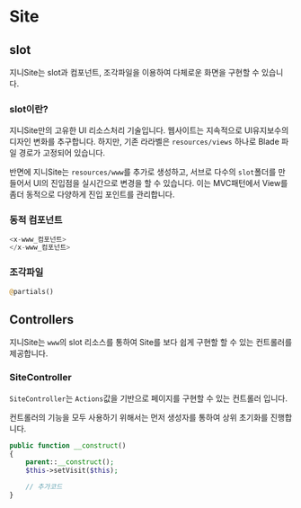 # Site

## slot
지니Site는 slot과 컴포넌트, 조각파일을 이용하여 다체로운 화면을 구현할 수 있습니다.

### slot이란?
지니Site만의 고유한 UI 리소스처리 기술입니다. 웹사이트는 지속적으로 UI유지보수의 디자인 변화를 추구합니다. 하지만, 기존 라라벨은 `resources/views` 하나로 Blade 파일 경로가 고정되어 있습니다.

반면에 지니Site는 `resources/www`를 추가로 생성하고, 서브로 다수의 `slot`폴더를 만들어서 UI의 진입점을 실시간으로 변경을 할 수 있습니다. 이는 MVC패턴에서 View를 좀더 동적으로 다양하게 진입 포인트를 관리합니다. 

### 동적 컴포넌트

```php
<x-www_컴포넌트>
</x-www_컴포넌트>
```

### 조각파일

```php
@partials()
```

## Controllers
지니Site는 `www`의 slot 리소스를 통하여 Site를 보다 쉽게 구현할 할 수 있는 컨트롤러를 제공합니다.

### SiteController 
`SiteController`는 `Actions`값을 기반으로 페이지를 구현할 수 있는 컨트롤러 입니다.

컨트롤러의 기능을 모두 사용하기 위해서는 먼저 생성자를 통하여 상위 초기화를 진행합니다.
```php
public function __construct()
{
    parent::__construct();
    $this->setVisit($this);

    // 추가코드
}
```
